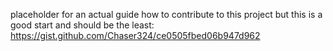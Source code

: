

placeholder for an actual guide how to contribute to this project
but this is a good start and should be the least: https://gist.github.com/Chaser324/ce0505fbed06b947d962
